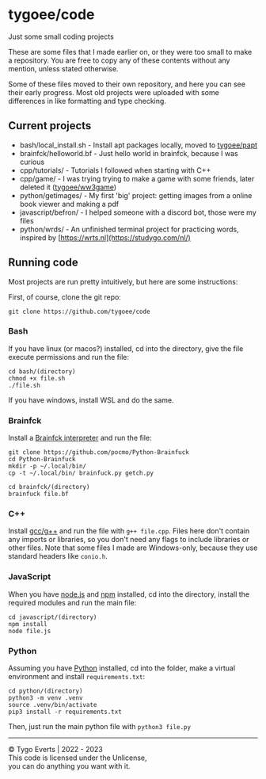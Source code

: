 # tygoee/code

Just some small coding projects

These are some files that I made earlier on, or they were too small to make a repository. You are free to copy any of these contents without any mention, unless stated otherwise.

Some of these files moved to their own repository, and here you can see their early progress. Most old projects were uploaded with some differences in like formatting and type checking.

## Current projects

- bash/local_install.sh - Install apt packages locally, moved to [tygoee/papt](https://github.com/tygoee/papt)
- brainfck/helloworld.bf - Just hello world in brainfck, because I was curious
- cpp/tutorials/ - Tutorials I followed when starting with C++
- cpp/game/ - I was trying trying to make a game with some friends, later deleted it ([tygoee/ww3game](#))
- python/getimages/ - My first 'big' project: getting images from a online book viewer and making a pdf
- javascript/befron/ - I helped someone with a discord bot, those were my files
- python/wrds/ - An unfinished terminal project for practicing words, inspired by [https://wrts.nl](https://studygo.com/nl/)

## Running code

Most projects are run pretty intuitively, but here are some instructions:

First, of course, clone the git repo:

    git clone https://github.com/tygoee/code

### Bash

If you have linux (or macos?) installed, cd into the directory, give the file execute permissions and run the file:

    cd bash/(directory)
    chmod +x file.sh
    ./file.sh

If you have windows, install WSL and do the same.

### Brainfck

Install a [Brainfck interpreter](https://github.com/pocmo/Python-Brainfuck) and run the file:

    git clone https://github.com/pocmo/Python-Brainfuck
    cd Python-Brainfuck
    mkdir -p ~/.local/bin/
    cp -t ~/.local/bin/ brainfuck.py getch.py

    cd brainfck/(directory)
    brainfuck file.bf

### C++

Install [gcc/g++](https://gcc.gnu.org/) and run the file with `g++ file.cpp`. Files here don't contain any imports or libraries, so you don't need any flags to include libraries or other files. Note that some files I made are Windows-only, because they use standard headers like `conio.h`.

### JavaScript

When you have [node.js](https://nodejs.org/) and [npm](https://www.npmjs.com/) installed, cd into the directory, install the required modules and run the main file:

    cd javascript/(directory)
    npm install
    node file.js

### Python

Assuming you have [Python](https://www.python.org/) installed, cd into the folder, make a virtual environment and install `requirements.txt`:

    cd python/(directory)
    python3 -m venv .venv
    source .venv/bin/activate
    pip3 install -r requirements.txt

Then, just run the main python file with `python3 file.py`

---

© Tygo Everts | 2022 - 2023<br>
This code is licensed under the Unlicense, <br>
you can do anything you want with it.
